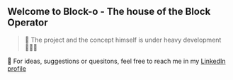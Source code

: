 ## Welcome to Block-o - The house of the Block Operator


> 👷 The project and the concept himself is under heavy development 👷🏻‍♀️

🧙 For ideas, suggestions or quesitons, feel free to reach me in my [LinkedIn profile](https://www.linkedin.com/in/adrian-n-5846a119/)
